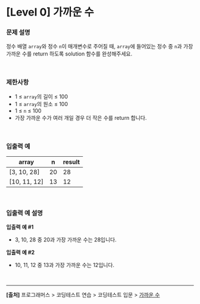# [Level 0] 가까운 수

### 문제 설명
정수 배열 `array`와 정수 `n`이 매개변수로 주어질 때, `array`에 들어있는 정수 중 `n`과 가장 가까운 수를 return 하도록 solution 함수를 완성해주세요.

<br>

### 제한사항
* 1 ≤ `array`의 길이 ≤ 100
* 1 ≤ `array`의 원소 ≤ 100
* 1 ≤ `n` ≤ 100
* 가장 가까운 수가 여러 개일 경우 더 작은 수를 return 합니다.

<br>

### 입출력 예
|array|n|result|
|---|---|---|
|[3, 10, 28]|20|28|
|[10, 11, 12]|13|12|

<br>

### 입출력 예 설명
**입출력 예 #1**
* 3, 10, 28 중 20과 가장 가까운 수는 28입니다.

**입출력 예 #2**
* 10, 11, 12 중 13과 가장 가까운 수는 12입니다.

<br>

---
**[출처]** 프로그래머스 > 코딩테스트 연습 > 코딩테스트 입문 > [가까운 수](https://school.programmers.co.kr/learn/courses/30/lessons/120890)